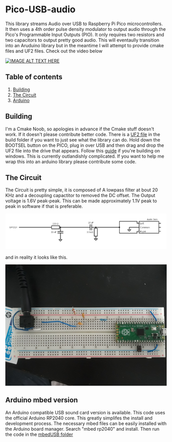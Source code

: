 # Pico-USB-audio
This library streams Audio over USB to Raspberry Pi Pico microcontrollers. It then uses a 4th order pulse density modulator to output audio through the Pico's Programmable Input Outputs (PIO). It only requires two resistors and two capacitors to output pretty good audio. This will eventaully transition into an Aruduino library but in the meantime I will attempt to provide cmake files and UF2 files. Check out the video below


<p align="center">

[![IMAGE ALT TEXT HERE](https://img.youtube.com/vi/kuy6rja3Azc/0.jpg)](https://www.youtube.com/watch?v=kuy6rja3Azc) 

</p>

## Table of contents
1. [Building](#a)
2. [The Circuit](#b)
3. [Arduino](#c)

<a name="a"></a>
## Building
I'm a Cmake Noob, so apologies in advance if the Cmake stuff doesn't work. If it doesn't please contribute better code. There is a [UF2 file](build) in the build folder if you want to just see what the library can do. Hold down the BOOTSEL button on the PICO, plug in over USB and then drag and drop the UF2 file into the drive that appears. 
Follow this [guide](https://shawnhymel.com/2096/how-to-set-up-raspberry-pi-pico-c-c-toolchain-on-windows-with-vs-code/#Update_Environment_Variables) if you're building on windows. This is currently outlandishly complicated. If you want to help me wrap this into an arduino library please contribute some code. 

<a name="b"></a>
## The Circuit
The Circuit is pretty simple, it is composed of A lowpass filter at bout 20 KHz and a decoupling capactitor to removed the DC offset. The Output voltage is 1.6V peak-peak. This can be made approximately 1.1V peak to peak in software if that is preferable. 

<p align="center">
 <img src="README/circuit (2).png" width="600" />
</p>

and in reality it looks like this.

<p align="center">
 <img src="README/realCircuit.jpg" width="600" />
</p>


<a name="c"></a>
## Arduino mbed version
An Arduino compatible USB sound card version is available. This code uses the official Arduino RP2040 core. This greatly simplifes the install and development process. The necessary mbed files can be easily installed with the Arduino board manager. Search "mbed rp2040" and install. Then run the code in the [mbedUSB folder](mbedUSB/mbedUSB.ino)